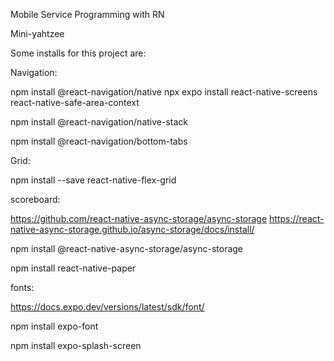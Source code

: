 Mobile Service Programming with RN

Mini-yahtzee

Some installs for this project are: 

Navigation:

npm install @react-navigation/native
npx expo install react-native-screens react-native-safe-area-context

npm install @react-navigation/native-stack

npm install @react-navigation/bottom-tabs

Grid:

npm install --save react-native-flex-grid

scoreboard:

https://github.com/react-native-async-storage/async-storage 
https://react-native-async-storage.github.io/async-storage/docs/install/

npm install @react-native-async-storage/async-storage

npm install react-native-paper

fonts: 

https://docs.expo.dev/versions/latest/sdk/font/

npm install expo-font

npm install expo-splash-screen